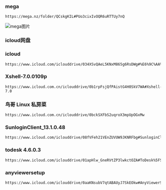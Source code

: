 ### mega
```
https://mega.nz/folder/QCskgKIL#PUo3cixIvOQR6uRTTUy7nQ
```

![mega图片](https://github.com/hejijii/Ubuntu/blob/main/%E5%BE%AE%E4%BF%A1%E5%9B%BE%E7%89%87_20221230171001.png)


### icloud网盘

### icloud
```
https://www.icloud.com/iclouddrive/034XSvQAeL5KNxM865g6RsDWg#%E6%9C%AA%E5%91%BD%E5%90%8D%E6%96%87%E4%BB%B6%E5%A4%B9
```

### Xshell-7.0.0109p
```
https://www.icloud.com.cn/iclouddrive/0b1rpFsjQfPAistG4H0SkV7WA#Xshell-7.0
```

### 鸟哥 Linux 私房菜
```
https://www.icloud.com.cn/iclouddrive/0bckSXFbS2uqroX3mpUpOGxMw
```

###  SunloginClient_13.1.0.48
```
https://www.icloud.com/iclouddrive/08fVFeh21VEnZUVUW9JKNRFbg#SunloginClient%5F13.1.0.48900
```

### todesk 4.6.0.3
```
https://www.icloud.com/iclouddrive/01apHlw_GneRVtZP3lwkctOZA#ToDesk%5FSetup
```
###  anyviewersetup
```
https://www.icloud.com/iclouddrive/0aaKNsubV7qtABAUyJ7SkEOkw#AnyViewerSetup
```


